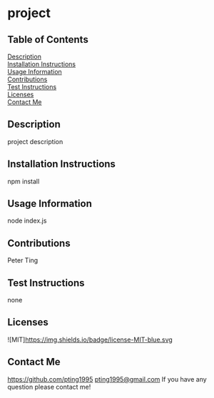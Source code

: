 # project

## Table of Contents
[Description](#Description)  
[Installation Instructions](#Installation-Instructions)  
[Usage Information](#Usage-Information)  
[Contributions](#Contributions)  
[Test Instructions](#Test-Instructions)  
[Licenses](#Licenses)  
[Contact Me](#Contact-Me)  

## Description
project description

## Installation Instructions
npm install

## Usage Information
node index.js

## Contributions
Peter Ting

## Test Instructions
none

## Licenses
![MIT]https://img.shields.io/badge/license-MIT-blue.svg

## Contact Me
https://github.com/pting1995
pting1995@gmail.com
If you have any question please contact me!

